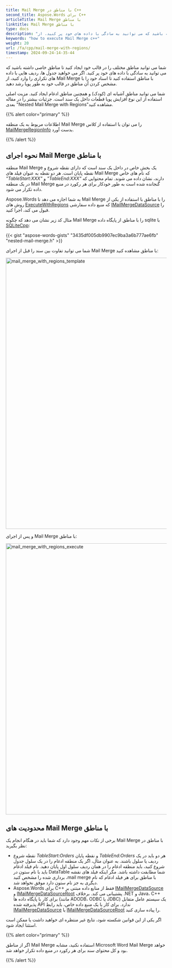```yaml
---
title: Mail Merge با مناطق در C++
second_title: Aspose.Words برای C++
articleTitle: Mail Merge با مناطق
linktitle: Mail Merge با مناطق
type: docs
description: "مناطق مختلفی را در قالب خود ایجاد کنید تا مناطق خاصی داشته باشید که می توانید به سادگی با داده های خود پر کنید. از Mail Merge با مناطق استفاده کنید اگر می خواهید جداول، ردیف هایی با داده های تکراری را وارد کنید تا اسناد شما به طور پویا رشد کنند."
keywords: "how to execute Mail Merge c++"
weight: 20
url: /fa/cpp/mail-merge-with-regions/
timestamp: 2024-09-24-14-35-44
---
```


شما می توانید مناطق مختلف را در قالب خود ایجاد کنید تا مناطق خاصی داشته باشید که می توانید به سادگی با داده های خود پر کنید. اگر می خواهید جدول ها، ردیف هایی با داده های تکراری را وارد کنید، از Mail Merge با مناطق استفاده کنید تا اسناد خود را با مشخص کردن آن مناطق در قالب خود به طور پویا رشد دهید.

شما می توانید مناطق آشیانه ای (کودک) و همچنین مناطق ادغام ایجاد کنید. مزیت اصلی استفاده از این نوع افزایش پویا قطعات داخل یک سند است. جزئیات بیشتر را در مقاله بعدی "Nested Mail Merge with Regions"مشاهده کنید.

{{% alert color="primary" %}}

اطلاعات مربوط به یک منطقه Mail Merge را می توان با استفاده از کلاس [MailMergeRegionInfo](https://reference.aspose.com/words/cpp/aspose.words.mailmerging/mailmergeregioninfo/) بدست آورد.

{{% /alert %}}

## نحوه اجرای Mail Merge با مناطق

منطقه Mail Merge یک بخش خاص در داخل یک سند است که دارای نقطه شروع و نقطه پایان است. هر دو نقطه به عنوان فیلد های Mail Merge که نام های خاص *"TableStart:XXX"* و *"TableEnd:XXX"* دارند، نشان داده می شوند. تمام محتوایی که در یک منطقه Mail Merge گنجانده شده است به طور خودکار برای هر رکورد در منبع داده تکرار می شود.

Aspose.Words به شما اجازه می دهد تا Mail Merge را با مناطق با استفاده از یکی از روش های [ExecuteWithRegions](https://reference.aspose.com/words/cpp/aspose.words.mailmerging/mailmerge/executewithregions/) که منبع داده سفارشی [IMailMergeDataSource](https://reference.aspose.com/words/cpp/aspose.words.mailmerging/imailmergedatasource/) را قبول می کند، اجرا کنید.

مثال کد زیر نشان می دهد که چگونه Mail Merge را با مناطق از پایگاه داده sqlite با [SQLiteCpp](https://github.com/SRombauts/SQLiteCpp):

{{< gist "aspose-words-gists" "3435df005db9907ec9ba3a6b777ae6fb" "nested-mail-merge.h" >}}

شما می توانید تفاوت بین سند را قبل از اجرای Mail Merge با مناطق مشاهده کنید:

<img src="execute-mail-merge-with-regions-1.png" alt="mail_merge_with_regions_template" style="width:850px"/>

و پس از اجرای Mail Merge با مناطق:

<img src="execute-mail-merge-with-regions-2.png" alt="mail_merge_with_regions_execute" style="width:850px"/>

## محدودیت های Mail Merge با مناطق

برخی از نکات مهم وجود دارد که شما باید در هنگام انجام یک Mail Merge با مناطق در نظر بگیرید:

* نقطه شروع *TableStart:Orders* و نقطه پایان *TableEnd:Orders* هر دو باید در یک ردیف یا سلول باشند. به عنوان مثال، اگر یک منطقه ادغام را در یک سلول جدول شروع کنید، باید منطقه ادغام را در همان ردیف سلول اول پایان دهید.
  نام فیلد ادغام باید با نام ستون در DataTable شما مطابقت داشته باشد. مگر اینکه فیلد های نقشه برداری شده را مشخص کنید ،mail merge با مناطق برای هر فیلد ادغام که نام دیگری به جز نام ستون دارد موفق نخواهد شد.
* Aspose.Words برای C++ فقط از منابع داده مبتنی بر [IMailMergeDataSource](https://reference.aspose.com/words/cpp/aspose.words.mailmerging/imailmergedatasource/) و [IMailMergeDataSourceRoot](https://reference.aspose.com/words/cpp/aspose.words.mailmerging/imailmergedatasourceroot/) پشتیبانی می کند. برخلاف .NET و Java، C++ برای کار با پایگاه داده ها (مانند ADODB، ODBC یا JDBC) یک سیستم عامل متقابل پذیرفته شده API ندارد. برای کار با یک منبع داده خاص، باید رابط [IMailMergeDataSource](https://reference.aspose.com/words/cpp/aspose.words.mailmerging/imailmergedatasource/) یا [IMailMergeDataSourceRoot](https://reference.aspose.com/words/cpp/aspose.words.mailmerging/imailmergedatasourceroot/) را پیاده سازی کنید.

اگر یکی از این قوانین شکسته شود، نتایج غیر منتظره ای خواهید داشت یا ممکن است استثنا ایجاد شود.

{{% alert color="primary" %}}

اگر از مناطق Mail Merge استفاده نکنید، مشابه Microsoft Word Mail Merge خواهد بود و کل محتوای سند برای هر رکورد در منبع داده تکرار خواهد شد.

{{% /alert %}}

